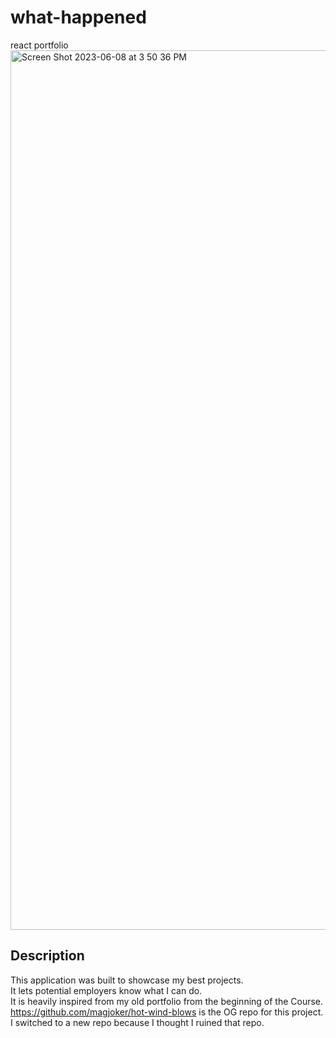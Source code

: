 # what-happened
react portfolio
<img width="1407" alt="Screen Shot 2023-06-08 at 3 50 36 PM" src="https://github.com/magjoker/what-happened/assets/118233640/2d00a11e-4cce-42fc-a2fc-5127f6a1adb6">
## Description
This application was built to showcase my best projects. <br>
It lets potential employers know what I can do. <br>
It is heavily inspired from my old portfolio from the beginning of the Course. <br>
https://github.com/magjoker/hot-wind-blows is the OG repo for this project. <br>
I switched to a new repo because I thought I ruined that repo. 
